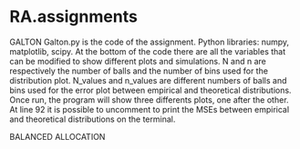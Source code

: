 # RA.assignments
GALTON
Galton.py is the code of the assignment.
Python libraries: numpy, matplotlib, scipy.
At the bottom of the code there are all the variables that can be modified to show different plots and simulations.
N and n are respectively the number of balls and the number of bins used for the distribution plot.
N_values and n_values are different numbers of balls and bins used for the error plot between empirical and theoretical distributions.
Once run, the program will show three differents plots, one after the other.
At line 92 it is possible to uncomment to print the MSEs between empirical and theoretical distributions on the terminal.

BALANCED ALLOCATION

